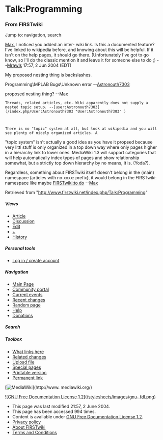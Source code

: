 # Talk:Programming

### From FIRSTwiki

Jump to: navigation, search

[Max](/index.php?title=Max&action=edit "Max" ), I noticed you added an inter-
wiki link. Is this a documented feature? I've linked to wikipedia before, and
knowing about this will be helpful. If it isn't on the help pages, it should
go there. (Unfortunately I've got to go know, so I'll do the classic mention
it and leave it for someone else to do ;) --[Mrawls](/index.php/User:Mrawls
"User:Mrawls" ) 17:57, 2 Jun 2004 (EDT)

My proposed nesting thing is backslashes.

Programming\MPLAB Bugs\Unknown error
\--[Astronouth7303](/index.php/User:Astronouth7303 "User:Astronouth7303" )

proposed nesting thing? --[Max](/index.php/User:Max "User:Max" )

    Threads, related articles, etc. Wiki apparently does not supply a nested topic setup. --[user:Astronouth7303](/index.php/User:Astronouth7303 "User:Astronouth7303" )

    

    There is no "topic" system at all, but look at wikipedia and you will see plenty of nicely organized articles. A 

"topic system" isn't actually a good idea as you have it propsed because very
littl stuff is only organized in a top down way where only pages higher in a
hierarchy link to lower ones. MediaWiki 1.3 will support categories that will
help automatically index types of pages and show relationship somewhat, but a
strictly top down hierarchy by no means, it is. (Yoda?).

Regardless, something about FIRSTwiki itself doesn't belong in the (main)
namespace (articles with no xxxx: prefix), it would belong in the FIRSTwiki:
namespace like maybe [FIRSTwiki:to
do](/index.php?title=FIRSTwiki:To_do&action=edit "FIRSTwiki:To do" )
\--[Max](/index.php/User:Max "User:Max" )

Retrieved from "<http://www.firstwiki.net/index.php/Talk:Programming>"

##### Views

  * [Article](/index.php/Programming)
  * [Discussion](/index.php/Talk:Programming)
  * [Edit](/index.php?title=Talk:Programming&action=edit)
  * [+](/index.php?title=Talk:Programming&action=edit&section=new)
  * [History](/index.php?title=Talk:Programming&action=history)

##### Personal tools

  * [Log in / create account](/index.php?title=Special:Userlogin&returnto=Talk:Programming)

[](/index.php/Main_Page "Main Page" )

##### Navigation

  * [Main Page](/index.php/Main_Page)
  * [Community portal](/index.php/FIRSTwiki:Community_portal)
  * [Current events](/index.php/Current_events)
  * [Recent changes](/index.php/Special:Recentchanges)
  * [Random page](/index.php/Special:Random)
  * [Help](/index.php/Help:Contents)
  * [Donations](/index.php/FIRSTwiki:Site_support)

##### Search



##### Toolbox

  * [What links here](/index.php/Special:Whatlinkshere/Talk:Programming)
  * [Related changes](/index.php/Special:Recentchangeslinked/Talk:Programming)
  * [Upload file](/index.php/Special:Upload)
  * [Special pages](/index.php/Special:Specialpages)
  * [Printable version](/index.php?title=Talk:Programming&printable=yes)
  * [Permanent link](/index.php?title=Talk:Programming&oldid=37708)

[![MediaWiki](/skins/common/images/poweredby_mediawiki_88x31.png)](http://www.
mediawiki.org/)

[![GNU Free Documentation License 1.2](/stylesheets/images/gnu-
fdl.png)](http://www.gnu.org/copyleft/fdl.html)

  * This page was last modified 21:57, 2 June 2004.
  * This page has been accessed 994 times.
  * Content is available under [GNU Free Documentation License 1.2](http://www.gnu.org/copyleft/fdl.html "http://www.gnu.org/copyleft/fdl.html" ).
  * [Privacy policy](/index.php/FIRSTwiki:Privacy_policy "FIRSTwiki:Privacy policy" )
  * [About FIRSTwiki](/index.php/FIRSTwiki:About "FIRSTwiki:About" )
  * [Terms and Conditions](/index.php/FIRSTwiki:Terms_and_conditions "FIRSTwiki:Terms and conditions" )

